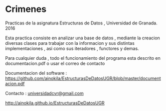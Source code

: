 # Crimenes

Practicas de la asignatura Estructuras de Datos , Universidad de Granada. 2016

Esta practica consiste en analizar una base de datos , mediante la creacion diversas clases para trabajar con la informacion y sus distintas implementaciones , asi como sus iteradores , functores y demas.

Para cualquier duda , todo el funcionamiento del programa esta descrito en documentacion.pdf o usar el correo de contacto

Documentacion del software : https://github.com/ainokila/EstructurasDeDatosUGR/blob/master/documentacion.pdf

Contacto : universidadcvr@gmail.com

http://ainokila.github.io/EstructurasDeDatosUGR


